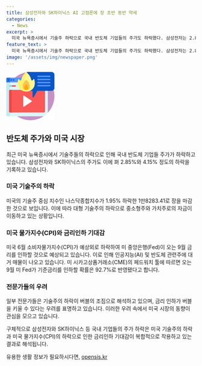 ```yaml
---
title: 삼성전자와 SK하이닉스 AI 고점론에 장 초반 동반 약세
categories:
  - News
excerpt: >
  미국 뉴욕증시에서 기술주 하락으로 국내 반도체 기업들의 주가도 하락했다. 삼성전자는 2.85% 내린 8만5100원에 거래되고, SK하이닉스는 4.15% 하락한 23만1000원을 기록 중. 미국 6월 소비자물가지수(CPI)가 하락하자 미 Fed의 9월 금리인하 가능성이 높아지면서 기술주 매도세가 나왔다. 전반적인 시장 상황이 고점론으로 해석되고 있으며, Fed의 금리인하 가능성은 92.7%로 예상된다.
feature_text: >
  미국 뉴욕증시에서 기술주 하락으로 국내 반도체 기업들의 주가도 하락했다. 삼성전자는 2.85% 내린 8만5100원에 거래되고, SK하이닉스는 4.15% 하락한 23만1000원을 기록 중. 미국 6월 소비자물가지수(CPI)가 하락하자 미 Fed의 9월 금리인하 가능성이 높아지면서 기술주 매도세가 나왔다. 전반적인 시장 상황이 고점론으로 해석되고 있으며, Fed의 금리인하 가능성은 92.7%로 예상된다.
image: '/assets/img/newspaper.png'
---
```


<p><img src="/assets/img/news.png" alt="rentncar 속보" /></p>

<h2 data-ke-size="size26">반도체 주가와 미국 시장</h2>

<p data-ke-size="size16">최근 미국 뉴욕증시에서 기술주들의 하락으로 인해 국내 반도체 기업들 주가가 하락하고 있습니다. 삼성전자와 SK하이닉스의 주가도 이에 펴 2.85%와 4.15% 정도의 하락을 기록하고 있습니다.</p>

<h3>미국 기술주의 하락</h3>

<p data-ke-size="size16">미국의 기술주 중심 지수인 나스닥종합지수가 1.95% 하락한 1만8283.41로 장을 마감한 것으로 보입니다. 이에 따라 대형 기술주의 하락으로 중소형주와 가치주로의 자금이 이동하고 있는 상황입니다.</p>

<h3>미국 물가지수(CPI)와 금리인하 기대감</h3>

<p data-ke-size="size16">미국 6월 소비자물가지수(CPI)가 예상외로 하락하여 미 중앙은행(Fed)이 오는 9월 금리를 인하할 것으로 예상되고 있습니다. 이로 인해 인공지능(AI) 및 반도체 관련주에 대거 매물이 나오고 있습니다. 미 시카고상품거래소(CME)의 페드워치 툴에 따르면 오는 9월 미 Fed가 기준금리를 인하할 확률은 92.7%로 반영됐다고 합니다.</p>

<h3>전문가들의 우려</h3>

<p data-ke-size="size16">일부 전문가들은 기술주의 하락이 버블의 조짐으로 해석하고 있으며, 금리 인하가 버블을 키울 수 있다는 우려를 표명하고 있습니다. 이러한 우려 속에서 미국 시장의 동향이 관심을 모으고 있습니다.</p>

<p>구체적으로 삼성전자와 SK하이닉스 등 국내 기업들의 주가 하락은 미국 기술주의 하락과 미국 물가지수(CPI)의 하락으로 인한 금리인하 기대감이 복합적으로 작용하고 있는 결과로 해석됩니다.</p>
유용한 생활 정보가 필요하시다면, <a href="https://opensis.kr" rel="dofollow">opensis.kr</a>


